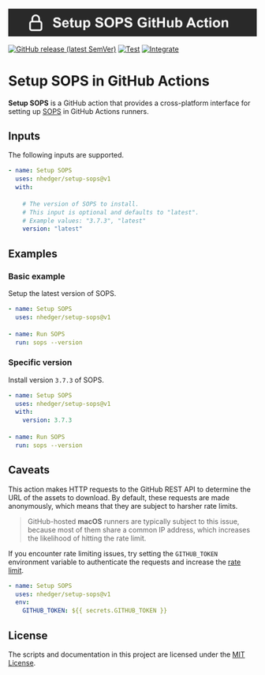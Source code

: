 ![Banner](.github/banner.svg)

[![GitHub release (latest SemVer)](https://img.shields.io/github/v/release/nhedger/setup-sops?label=latest&logo=github)](https://github.com/marketplace/actions/setup-sops)
[![Test](https://github.com/nhedger/setup-sops/actions/workflows/test.yaml/badge.svg)](https://github.com/nhedger/setup-sops/actions/workflows/test.yaml)
[![Integrate](https://github.com/nhedger/setup-sops/actions/workflows/integrate.yaml/badge.svg)](https://github.com/nhedger/setup-sops/actions/workflows/integrate.yaml)

# Setup SOPS in GitHub Actions

**Setup SOPS** is a GitHub action that provides a cross-platform interface
for setting up [SOPS](https://github.com/mozilla/sops) in GitHub
Actions runners.

## Inputs

The following inputs are supported.

```yaml
- name: Setup SOPS
  uses: nhedger/setup-sops@v1
  with:

    # The version of SOPS to install.
    # This input is optional and defaults to "latest".
    # Example values: "3.7.3", "latest"
    version: "latest"
```

## Examples

### Basic example

Setup the latest version of SOPS.

```yaml
- name: Setup SOPS
  uses: nhedger/setup-sops@v1

- name: Run SOPS
  run: sops --version
```

### Specific version

Install version `3.7.3` of SOPS.

```yaml
- name: Setup SOPS
  uses: nhedger/setup-sops@v1
  with:
    version: 3.7.3

- name: Run SOPS
  run: sops --version
```

## Caveats

This action makes HTTP requests to the GitHub REST API to determine the URL of
the assets to download. By default, these requests are made anonymously,
which means that they are subject to harsher rate limits.

> GitHub-hosted **macOS** runners are typically subject to this issue, because
> most of them share a common IP address, which increases the likelihood of
> hitting the rate limit.

If you encounter rate limiting issues, try setting the `GITHUB_TOKEN`
environment variable to authenticate the requests and increase the
[rate limit][rate-limit].

[rate-limit]: https://docs.github.com/en/actions/learn-github-actions/usage-limits-billing-and-administration#usage-limits

```yaml
- name: Setup SOPS
  uses: nhedger/setup-sops@v1
  env:
    GITHUB_TOKEN: ${{ secrets.GITHUB_TOKEN }}
```

## License

The scripts and documentation in this project are licensed under
the [MIT License](LICENSE.md).

